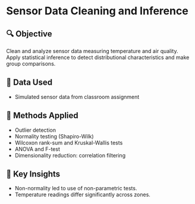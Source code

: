 # Sensor Data Cleaning and Inference

## 🔍 Objective

Clean and analyze sensor data measuring temperature and air quality. Apply statistical inference to detect distributional characteristics and make group comparisons.

## 📁 Data Used

- Simulated sensor data from classroom assignment

## 🧪 Methods Applied

- Outlier detection
- Normality testing (Shapiro-Wilk)
- Wilcoxon rank-sum and Kruskal-Wallis tests
- ANOVA and F-test
- Dimensionality reduction: correlation filtering

## 📌 Key Insights

- Non-normality led to use of non-parametric tests.
- Temperature readings differ significantly across zones.
